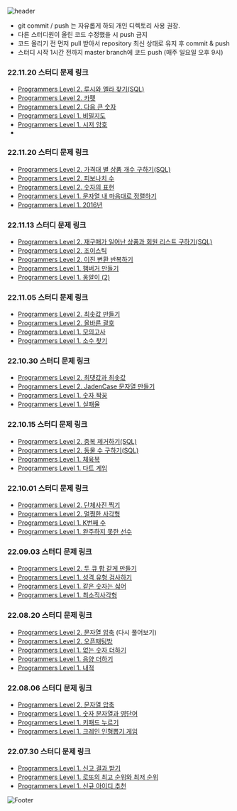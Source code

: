 ![header](https://capsule-render.vercel.app/api?type=rect&color=black&height=150&section=header&text=Algorithm%20Study%20Repository&fontColor=FFFFFF&fontSize=40)

- git commit / push 는 자유롭게 하되 개인 디렉토리 사용 권장.
- 다른 스터디원이 올린 코드 수정했을 시 push 금지
- 코드 올리기 전 먼저 pull 받아서 repository 최신 상태로 유지 후 commit & push
- 스터디 시작 1시간 전까지 master branch에 코드 push (매주 일요일 오후 9시)

### 22.11.20 스터디 문제 링크
- [Programmers Level 2. 루시와 엘라 찾기(SQL)](https://school.programmers.co.kr/learn/courses/30/lessons/59046)
- [Programmers Level 2. 카펫](https://school.programmers.co.kr/learn/courses/30/lessons/42842)
- [Programmers Level 2. 다음 큰 숫자](https://school.programmers.co.kr/learn/courses/30/lessons/12911)
- [Programmers Level 1. 비밀지도](https://school.programmers.co.kr/learn/courses/30/lessons/17681)
- [Programmers Level 1. 시저 암호](https://school.programmers.co.kr/learn/courses/30/lessons/12926)
- 
### 22.11.20 스터디 문제 링크
- [Programmers Level 2. 가격대 별 상품 개수 구하기(SQL)](https://school.programmers.co.kr/learn/courses/30/lessons/131530)
- [Programmers Level 2. 피보나치 수](https://school.programmers.co.kr/learn/courses/30/lessons/12945)
- [Programmers Level 2. 숫자의 표현](https://school.programmers.co.kr/learn/courses/30/lessons/12924)
- [Programmers Level 1. 문자열 내 마음대로 정렬하기](https://school.programmers.co.kr/learn/courses/30/lessons/12915)
- [Programmers Level 1. 2016년](https://school.programmers.co.kr/learn/courses/30/lessons/12901)

### 22.11.13 스터디 문제 링크
- [Programmers Level 2. 재구매가 일어난 상품과 회원 리스트 구하기(SQL)](https://school.programmers.co.kr/learn/courses/30/lessons/131536)
- [Programmers Level 2. 조이스틱](https://school.programmers.co.kr/learn/courses/30/lessons/42860)
- [Programmers Level 2. 이진 변환 반복하기](https://school.programmers.co.kr/learn/courses/30/lessons/70129)
- [Programmers Level 1. 햄버거 만들기](https://school.programmers.co.kr/learn/courses/30/lessons/133502)
- [Programmers Level 1. 옹알이 (2)](https://school.programmers.co.kr/learn/courses/30/lessons/133499)

### 22.11.05 스터디 문제 링크
- [Programmers Level 2. 최솟값 만들기](https://school.programmers.co.kr/learn/courses/30/lessons/12941)
- [Programmers Level 2. 올바른 괄호](https://school.programmers.co.kr/learn/courses/30/lessons/12909)
- [Programmers Level 1. 모의고사](https://school.programmers.co.kr/learn/courses/30/lessons/42840)
- [Programmers Level 1. 소수 찾기](https://school.programmers.co.kr/learn/courses/30/lessons/12921)

### 22.10.30 스터디 문제 링크
- [Programmers Level 2. 최댓값과 최솟값](https://school.programmers.co.kr/learn/courses/30/lessons/12939)
- [Programmers Level 2. JadenCase 문자열 만들기](https://school.programmers.co.kr/learn/courses/30/lessons/12951)
- [Programmers Level 1. 숫자 짝꿍](https://school.programmers.co.kr/learn/courses/30/lessons/131128)
- [Programmers Level 1. 실패율](https://school.programmers.co.kr/learn/courses/30/lessons/42889)

### 22.10.15 스터디 문제 링크
- [Programmers Level 2. 중복 제거하기(SQL)](https://school.programmers.co.kr/learn/courses/30/lessons/59408)
- [Programmers Level 2. 동물 수 구하기(SQL)](https://school.programmers.co.kr/learn/courses/30/lessons/59406)
- [Programmers Level 1. 체육복](https://school.programmers.co.kr/learn/courses/30/lessons/42862)
- [Programmers Level 1. 다트 게임](https://school.programmers.co.kr/learn/courses/30/lessons/17682)

### 22.10.01 스터디 문제 링크
- [Programmers Level 2. 단체사진 찍기](https://school.programmers.co.kr/learn/courses/30/lessons/1835)
- [Programmers Level 2. 멀쩡한 사각형](https://school.programmers.co.kr/learn/courses/30/lessons/62048)
- [Programmers Level 1. K번째 수](https://school.programmers.co.kr/learn/courses/30/lessons/42748)
- [Programmers Level 1. 완주하지 못한 선수](https://school.programmers.co.kr/learn/courses/30/lessons/42576)

### 22.09.03 스터디 문제 링크
- [Programmers Level 2. 두 큐 합 같게 만들기](https://school.programmers.co.kr/learn/courses/30/lessons/118667)
- [Programmers Level 1. 성격 유형 검사하기](https://school.programmers.co.kr/learn/courses/30/lessons/118666)
- [Programmers Level 1. 같은 숫자는 싫어](https://school.programmers.co.kr/learn/courses/30/lessons/12906)
- [Programmers Level 1. 최소직사각형](https://school.programmers.co.kr/learn/courses/30/lessons/86491)

### 22.08.20 스터디 문제 링크
- [Programmers Level 2. 문자열 압축](https://school.programmers.co.kr/learn/courses/30/lessons/60057) (다시 풀어보기)
- [Programmers Level 2. 오픈채팅방](https://school.programmers.co.kr/learn/courses/30/lessons/42888)
- [Programmers Level 1. 없는 숫자 더하기](https://school.programmers.co.kr/learn/courses/30/lessons/86051)
- [Programmers Level 1. 음양 더하기](https://school.programmers.co.kr/learn/courses/30/lessons/76501)
- [Programmers Level 1. 내적](https://school.programmers.co.kr/learn/courses/30/lessons/70128)

### 22.08.06 스터디 문제 링크
- [Programmers Level 2. 문자열 압축](https://school.programmers.co.kr/learn/courses/30/lessons/60057)
- [Programmers Level 1. 숫자 문자열과 영단어](https://school.programmers.co.kr/learn/courses/30/lessons/81301)
- [Programmers Level 1. 키패드 누르기](https://school.programmers.co.kr/learn/courses/30/lessons/67256)
- [Programmers Level 1. 크레인 인형뽑기 게임](https://school.programmers.co.kr/learn/courses/30/lessons/64061)

### 22.07.30 스터디 문제 링크
- [Programmers Level 1. 신고 결과 받기](https://school.programmers.co.kr/learn/courses/30/lessons/92334)
- [Programmers Level 1. 로또의 최고 순위와 최저 순위](https://school.programmers.co.kr/learn/courses/30/lessons/77484)
- [Programmers Level 1. 신규 아이디 추천](https://school.programmers.co.kr/learn/courses/30/lessons/72410)

![Footer](https://capsule-render.vercel.app/api?type=waving&color=black&height=200&section=footer)





